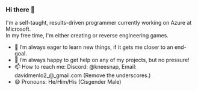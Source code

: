 ### Hi there 👋
I'm a self-taught, results-driven programmer currently working on Azure at Microsoft.  
In my free time, I'm either creating or reverse engineering games.  

- 🌱 I’m always eager to learn new things, if it gets me closer to an end-goal.
- 👯 I’m always happy to get help on any of my projects, but no pressure!
- 📫 How to reach me: Discord: @kneesnap, Email: davidmenlo2\_@\_gmail.com (Remove the underscores.)
- 😄 Pronouns: He/Him/His (Cisgender Male)

<!--
**Kneesnap/Kneesnap** is a ✨ _special_ ✨ repository because its `README.md` (this file) appears on your GitHub profile.
-->
